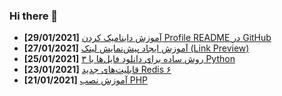 ### Hi there 👋

<!-- posts -->
* **[29/01/2021]** [آموزش داینامیک کردن Profile README در GitHub](https://liara.ir/blog/%d8%a2%d9%85%d9%88%d8%b2%d8%b4-%d8%af%d8%a7%db%8c%d9%86%d8%a7%d9%85%db%8c%da%a9-%da%a9%d8%b1%d8%af%d9%86-profile-readme-%d8%af%d8%b1-github/ "آموزش داینامیک کردن Profile README در GitHub")
* **[27/01/2021]** [آموزش ایجاد پیش‌نمایش لینک‌ (Link Preview)](https://liara.ir/blog/%d8%a2%d9%85%d9%88%d8%b2%d8%b4-%d8%a7%db%8c%d8%ac%d8%a7%d8%af-%d9%be%db%8c%d8%b4%e2%80%8c%d9%86%d9%85%d8%a7%db%8c%d8%b4-%d9%84%db%8c%d9%86%da%a9%e2%80%8c-link-preview/ "آموزش ایجاد پیش‌نمایش لینک‌ (Link Preview)")
* **[25/01/2021]** [۳ روش ساده برای دانلود فایل‌ها با Python](https://liara.ir/blog/%db%b3-%d8%b1%d9%88%d8%b4-%d8%b3%d8%a7%d8%af%d9%87-%d8%a8%d8%b1%d8%a7%db%8c-%d8%af%d8%a7%d9%86%d9%84%d9%88%d8%af-%d9%81%d8%a7%db%8c%d9%84%e2%80%8c%d9%87%d8%a7-%d8%a8%d8%a7-python/ "۳ روش ساده برای دانلود فایل‌ها با Python")
* **[23/01/2021]** [قابلیت‌های جدید Redis ۶](https://liara.ir/blog/%d9%82%d8%a7%d8%a8%d9%84%db%8c%d8%aa%e2%80%8c%d9%87%d8%a7%db%8c-%d8%ac%d8%af%db%8c%d8%af-redis-%db%b6/ "قابلیت‌های جدید Redis ۶")
* **[21/01/2021]** [آموزش نصب PHP](https://liara.ir/blog/%d8%a2%d9%85%d9%88%d8%b2%d8%b4-%d9%86%d8%b5%d8%a8-php/ "آموزش نصب PHP")<!-- /posts -->
